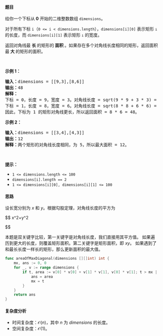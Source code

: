 #### 题目

<p>给你一个下标从<strong> 0</strong> 开始的二维整数数组 <code>dimensions</code>。</p>

<p>对于所有下标 <code>i</code>（<code>0 <= i < dimensions.length</code>），<code>dimensions[i][0]</code> 表示矩形 <span style="font-size: 13.3333px;"> <code>i</code></span> 的长度，而 <code>dimensions[i][1]</code> 表示矩形 <span style="font-size: 13.3333px;"> <code>i</code></span> 的宽度。</p>

<p>返回对角线最 <strong>长 </strong>的矩形的<strong> 面积 </strong>。如果存在多个对角线长度相同的矩形，返回面积最<strong> 大 </strong>的矩形的面积。</p>

<p> </p>

<p><strong class="example">示例 1：</strong></p>

<pre>
<strong>输入：</strong>dimensions = [[9,3],[8,6]]
<strong>输出：</strong>48
<strong>解释：</strong>
下标 = 0，长度 = 9，宽度 = 3。对角线长度 = sqrt(9 * 9 + 3 * 3) = sqrt(90) ≈<!-- notionvc: 882cf44c-3b17-428e-9c65-9940810216f1 --> 9.487。
下标 = 1，长度 = 8，宽度 = 6。对角线长度 = sqrt(8 * 8 + 6 * 6) = sqrt(100) = 10。
因此，下标为 1 的矩形对角线更长，所以返回面积 = 8 * 6 = 48。
</pre>

<p><strong class="example">示例 2：</strong></p>

<pre>
<strong>输入：</strong>dimensions = [[3,4],[4,3]]
<strong>输出：</strong>12
<strong>解释：</strong>两个矩形的对角线长度相同，为 5，所以最大面积 = 12。
</pre>

<p> </p>

<p><strong>提示：</strong></p>

<ul>
	<li><code>1 <= dimensions.length <= 100</code></li>
	<li><code>dimensions[i].length == 2</code></li>
	<li><code>1 <= dimensions[i][0], dimensions[i][1] <= 100</code></li>
</ul>

#### 思路

设长宽分别为 $x$ 和 $y$。根据勾股定理，对角线长度的平方为

$$
x^2+y^2

$$

本题是双关键字比较，第一关键字是对角线长度，我们直接用其平方值。
如果遍历到更大的长度，则覆盖矩形面积。第二关键字是矩形面积，即 $xy$。
如果遇到了和最长长度一样长的矩形，那么更新面积的最大值。

```go [sol]
func areaOfMaxDiagonal(dimensions [][]int) int {
	mx, ans := 0, 0
	for _, v := range dimensions {
		if t, area := v[0] * v[0] + v[1] * v[1], v[0] * v[1]; t > mx || t == mx && area > ans{
			ans = area
			mx = t
		}
	}
	return ans
}
```

#### 复杂度分析

- 时间复杂度：$\mathcal{O}(n)$，其中 $n$ 为 $\textit{dimensions}$ 的长度。
- 空间复杂度：$\mathcal{O}(1)$。
